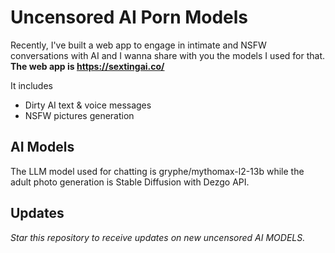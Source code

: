 # Uncensored AI Porn Models

Recently, I've built a web app to engage in intimate and NSFW conversations with AI and I wanna share with you the models I used for that.
**The web app is https://sextingai.co/**

It includes
- Dirty AI text & voice messages
- NSFW pictures generation

## AI Models
The LLM model used for chatting is gryphe/mythomax-l2-13b 
while the adult photo generation is Stable Diffusion with Dezgo API.

## Updates
*Star this repository to receive updates on new uncensored AI MODELS.*
